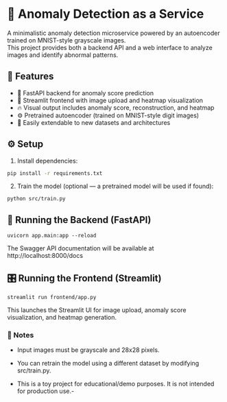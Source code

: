 # 🧠 Anomaly Detection as a Service

A minimalistic anomaly detection microservice powered by an autoencoder trained on MNIST-style grayscale images.  
This project provides both a backend API and a web interface to analyze images and identify abnormal patterns.

## 🚀 Features

- 🧪 FastAPI backend for anomaly score prediction
- 📸 Streamlit frontend with image upload and heatmap visualization
- 🔥 Visual output includes anomaly score, reconstruction, and heatmap
- ⚙️ Pretrained autoencoder (trained on MNIST-style digit images)
- 🧰 Easily extendable to new datasets and architectures

## ⚙️ Setup

1. Install dependencies:
```bash
pip install -r requirements.txt
```

2. Train the model (optional — a pretrained model will be used if found):
```
python src/train.py
```

## 🧪 Running the Backend (FastAPI)

```
uvicorn app.main:app --reload
```

The Swagger API documentation will be available at http://localhost:8000/docs

## 🎛️ Running the Frontend (Streamlit)
```
streamlit run frontend/app.py
```
This launches the Streamlit UI for image upload, anomaly score visualization, and heatmap generation.

### 📝 Notes
- Input images must be grayscale and 28x28 pixels.
- You can retrain the model using a different dataset by modifying src/train.py.

- This is a toy project for educational/demo purposes. It is not intended for production use.-